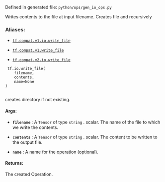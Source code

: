 Defined in generated file:  `python/ops/gen_io_ops.py` 

Writes contents to the file at input filename. Creates file and recursively



### Aliases:

- [ `tf.compat.v1.io.write_file` ](/api_docs/python/tf/io/write_file)

- [ `tf.compat.v1.write_file` ](/api_docs/python/tf/io/write_file)

- [ `tf.compat.v2.io.write_file` ](/api_docs/python/tf/io/write_file)



```
 tf.io.write_file(
    filename,
    contents,
    name=None
)
 
```

creates directory if not existing.



#### Args:

- **`filename`** : A  `Tensor`  of type  `string` .
scalar. The name of the file to which we write the contents.

- **`contents`** : A  `Tensor`  of type  `string` .
scalar. The content to be written to the output file.

- **`name`** : A name for the operation (optional).



#### Returns:
The created Operation.

